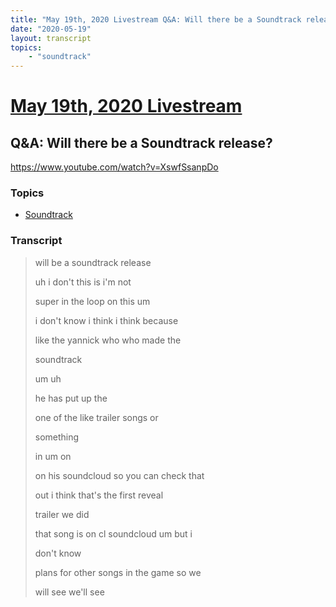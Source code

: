 ```yaml
---
title: "May 19th, 2020 Livestream Q&A: Will there be a Soundtrack release?"
date: "2020-05-19"
layout: transcript
topics:
    - "soundtrack"
---
```

# [May 19th, 2020 Livestream](../2020-05-19.md)
## Q&A: Will there be a Soundtrack release?
https://www.youtube.com/watch?v=XswfSsanpDo

### Topics
* [Soundtrack](../topics/soundtrack.md)

### Transcript

> will be a soundtrack release
> 
> uh i don't this is i'm not
> 
> super in the loop on this um
> 
> i don't know i think i think because
> 
> like the yannick who who made the
> 
> soundtrack
> 
> um uh
> 
> he has put up the
> 
> one of the like trailer songs or
> 
> something
> 
> in um on
> 
> on his soundcloud so you can check that
> 
> out i think that's the first reveal
> 
> trailer we did
> 
> that song is on cl soundcloud um but i
> 
> don't know
> 
> plans for other songs in the game so we
> 
> will see we'll see
> 
